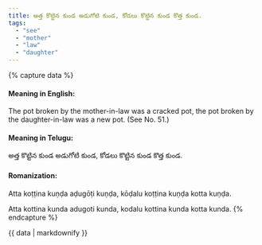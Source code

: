 ```yaml
---
title: అత్త కొట్టిన కుండ అడుగోటి కుండ, కోడలు కొట్టిన కుండ కొత్త కుండ.
tags:
  - "see"
  - "mother"
  - "law"
  - "daughter"
---
```


{% capture data %}
#### Meaning in English:
The pot broken by the mother-in-law was a cracked pot, the pot broken by the daughter-in-law was a new pot.
(See No. 51.)

#### Meaning in Telugu:
అత్త కొట్టిన కుండ అడుగోటి కుండ, కోడలు కొట్టిన కుండ కొత్త కుండ.

#### Romanization:
Atta koṭṭina kuṇḍa aḍugōṭi kuṇḍa, kōḍalu koṭṭina kuṇḍa kotta kuṇḍa.

Atta kottina kunda adugoti kunda, kodalu kottina kunda kotta kunda.
{% endcapture %}

{{ data | markdownify }}

